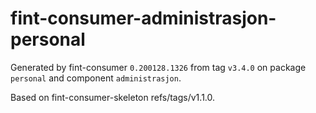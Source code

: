# fint-consumer-administrasjon-personal

Generated by fint-consumer `0.200128.1326` from tag `v3.4.0` on package `personal` and component `administrasjon`.

Based on fint-consumer-skeleton refs/tags/v1.1.0.
